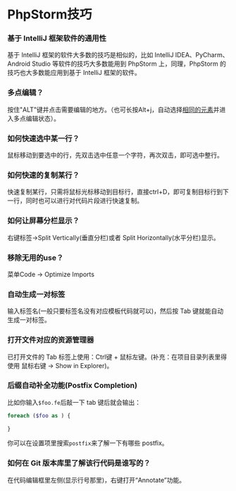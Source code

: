 # PhpStorm技巧

### 基于 IntelliJ 框架软件的通用性
基于 IntelliJ 框架的软件大多数的技巧是相似的，比如 IntelliJ IDEA、PyCharm、Android Studio 等软件的技巧大多数能用到 PhpStorm 上，同理，PhpStorm 的技巧也大多数能应用到基于 IntelliJ 框架的软件。

### 多点编辑？
按住"ALT"键并点击需要编辑的地方。（也可长按Alt+j，自动选择<u>相同的元素</u>并进入多点编辑状态）。

### 如何快速选中某一行？
鼠标移动到要选中的行，先双击选中任意一个字符，再次双击，即可选中整行。

### 如何快速的复制某行？
快速复制某行，只需将鼠标光标移动到目标行，直接ctrl+D，即可复制目标行到下一行，同时也可以进行对代码片段进行快速复制。

### 如何让屏幕分栏显示？
右键标签->Split Vertically(垂直分栏)或者 Split Horizontally(水平分栏)显示。

### 移除无用的use？
菜单Code -> Optimize Imports

### 自动生成一对标签
输入标签名(一般只要标签名没有对应模板代码就可以)，然后按 Tab 键就能自动生成一对标签。

### 打开文件对应的资源管理器
已打开文件的 Tab 标签上使用：Ctrl键 + 鼠标左键。(补充：在项目目录列表里得使用 鼠标右键 -> Show in Explorer)。

### 后缀自动补全功能(Postfix Completion)
比如你输入`$foo.fe`后敲一下 tab 键后就会输出：
```php
foreach ($foo as ) {
    
}
```
你可以在设置项里搜索`postfix`来了解一下有哪些 postfix。

### 如何在 Git 版本库里了解该行代码是谁写的？
在代码编辑框里左侧(显示行号那里)，右键打开“Annotate”功能。
